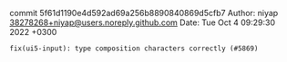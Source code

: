 commit 5f61d1190e4d592ad69a256b8890840869d5cfb7
Author: niyap <38278268+niyap@users.noreply.github.com>
Date:   Tue Oct 4 09:29:30 2022 +0300

    fix(ui5-input): type composition characters correctly (#5869)
